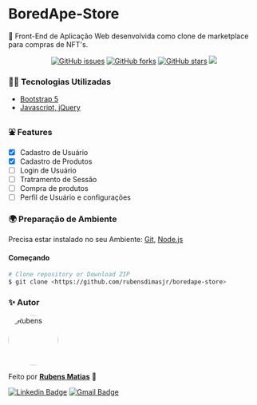 # BoredApe-Store

🚀 Front-End de Aplicação Web desenvolvida como clone de marketplace para compras de NFT's.
<div align="center"><a href="https://github.com/rubensdimasjr/boredape-store/issues"><img alt="GitHub issues" src="https://img.shields.io/github/issues/rubensdimasjr/boredape-store"></a>&nbsp<a href="https://github.com/rubensdimasjr/boredape-store/network"><img alt="GitHub forks" src="https://img.shields.io/github/forks/rubensdimasjr/boredape-store"></a>&nbsp<a href="https://github.com/rubensdimasjr/boredape-store/stargazers"><img alt="GitHub stars" src="https://img.shields.io/github/stars/rubensdimasjr/boredape-store"></a>&nbsp<img src="https://img.shields.io/badge/status-in%20progress-blue?style=social&logo=appveyor"></div>

### 👨‍💻 Tecnologias Utilizadas
<ul>
<li><a href="https://getbootstrap.com/">Bootstrap 5</a></li>
<li><a href="https://jquery.com/">Javascript, jQuery</a></li>
</ul>

<h3 id="#feat">⛲ Features</h3>

- [x] Cadastro de Usuário
- [x] Cadastro de Produtos
- [ ] Login de Usuário
- [ ] Tratramento de Sessão
- [ ] Compra de produtos
- [ ] Perfil de Usuário e configurações

### 🌍 Preparação de Ambiente

Precisa estar instalado no seu Ambiente: [Git](https://git-scm.com), [Node.js](https://nodejs.org/en/)

#### Começando

```bash
# Clone repository or Download ZIP 
$ git clone <https://github.com/rubensdimasjr/boredape-store>
```

### ✨ Autor

<a href="https://github.com/rubensdimasjr">
<img src="https://i.imgur.com/ZC8xQWi.jpg" width="100" alt="Rubens" style="border-radius:50%">
</a>

Feito por <a href="https://github.com/rubensdimasjr"><b>Rubens Matias</b></a> 🚀

[![Linkedin Badge](https://img.shields.io/badge/-Rubens-blue?style=flat-square&logo=Linkedin&logoColor=white&link=https://www.linkedin.com/in/rubensdimasjr/)](https://www.linkedin.com/in/rubensdimasjr/) 
[![Gmail Badge](https://img.shields.io/badge/-contato.rubensdimas@gmail.com-c14438?style=flat-square&logo=Gmail&logoColor=white&link=mailto:contato.rubensdimas@gmail.com)](mailto:contato.rubensdimas@gmail.com)
